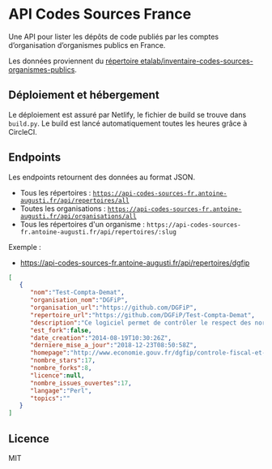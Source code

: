 # API Codes Sources France
Une API pour lister les dépôts de code publiés par les comptes d’organisation d’organismes publics en France.

Les données proviennent du [répertoire etalab/inventaire-codes-sources-organismes-publics](https://github.com/etalab/inventaire-codes-sources-organismes-publics/).

## Déploiement et hébergement
Le déploiement est assuré par Netlify, le fichier de build se trouve dans `build.py`. Le build est lancé automatiquement toutes les heures grâce à CircleCI.

## Endpoints
Les endpoints retournent des données au format JSON.

- Tous les répertoires : [`https://api-codes-sources-fr.antoine-augusti.fr/api/repertoires/all`](https://api-codes-sources-fr.antoine-augusti.fr/api/repertoires/all)
- Toutes les organisations : [`https://api-codes-sources-fr.antoine-augusti.fr/api/organisations/all`](https://api-codes-sources-fr.antoine-augusti.fr/api/organisations/all)
- Tous les répertoires d'un organisme : `https://api-codes-sources-fr.antoine-augusti.fr/api/repertoires/:slug`

Exemple :
- https://api-codes-sources-fr.antoine-augusti.fr/api/repertoires/dgfip
```json
[
   {
      "nom":"Test-Compta-Demat",
      "organisation_nom":"DGFiP",
      "organisation_url":"https://github.com/DGFiP",
      "repertoire_url":"https://github.com/DGFiP/Test-Compta-Demat",
      "description":"Ce logiciel permet de contrôler le respect des normes des fichiers d'écritures comptables (FEC) conformément aux dispositions de l'article A.47 A-1 du livre des procédures fiscales.",
      "est_fork":false,
      "date_creation":"2014-08-19T10:30:26Z",
      "derniere_mise_a_jour":"2018-12-23T08:50:58Z",
      "homepage":"http://www.economie.gouv.fr/dgfip/controle-fiscal-et-lutte-contre-fraude",
      "nombre_stars":17,
      "nombre_forks":8,
      "licence":null,
      "nombre_issues_ouvertes":17,
      "langage":"Perl",
      "topics":""
   }
]
```

## Licence
MIT
